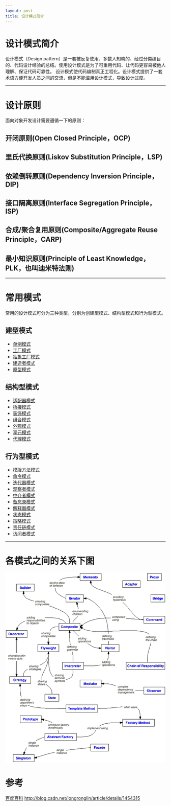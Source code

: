 ```yaml
---
layout: post
title: 设计模式简介
---
```


设计模式简介
=========
   
  设计模式（Design pattern）是一套被反复使用、多数人知晓的、经过分类编目的、代码设计经验的总结。使用设计模式是为了可重用代码、让代码更容易被他人理解、保证代码可靠性。 设计模式使代码编制真正工程化。设计模式提供了一套术语方便开发人员之间的交流，但是不能滥用设计模式，导致设计过度。

----------

# 设计原则
  
  面向对象开发设计需要遵循一下的原则：
  
## 开闭原则(Open Closed Principle，OCP)
  
## 里氏代换原则(Liskov Substitution Principle，LSP)
  
## 依赖倒转原则(Dependency Inversion Principle，DIP)
  
## 接口隔离原则(Interface Segregation Principle，ISP)
  
## 合成/聚合复用原则(Composite/Aggregate Reuse Principle，CARP)
  
## 最小知识原则(Principle of Least Knowledge，PLK，也叫迪米特法则)
   
----------

# 常用模式

  常用的设计模式可分为三种类型，分别为创建型模式、结构型模式和行为型模式。
   
## 建型模式
  
* [单例模式](/2015/06/18/singleton.html)
* [工厂模式](/2015/06/20/factory.html)
* [抽象工厂模式](/2015/06/20/factory.html)
* [建造者模式](/2015/07/29/builder.html)
* [原型模式](/2015/06/21/prototype.html)
   
## 结构型模式
  
* [适配器模式](/2015/06/27/adapter.html)
* [桥接模式](/2015/08/10/bridge.html)
* [装饰模式](/2015/06/24/decorator.html)
* [组合模式](/2015/07/23/composite.html)
* [外观模式](/2015/07/19/facade.html)
* [享元模式](/2015/06/26/flyweight.html)
* [代理模式](/2015/08/11/proxy.html)
  
## 行为型模式
  
* [模版方法模式](/2015/06/22/template.html)
* [命令模式]("")
* [迭代器模式](/2015/08/12/iterator.html)
* [观察者模式 ](/2015/08/04/observer.html)
* [中介者模式](/2015/08/04/mediator.html)
* [备忘录模式]("")
* [解释器模式]("")
* [状态模式](/2015/06/25/state.html)
* [策略模式](/2015/06/23/strategy.html)
* [责任链模式](/2015/08/12/chain_of_responsibility.html)
* [访问者模式](/2015/07/24/visitor.html)
   
----------
  
# 各模式之间的关系下图

![relationship](/images/design-pattern/relationship.png)
   
# 参考
[百度百科](http://baike.baidu.com/link?url=8HuuLmplQp0-iBZRDMyq8C7TCAHDRB0wNGMCVOjTe362nO9qqcKmZnSpm9c5xk5IsugUPBe_Zd-jVcj6ogiUwa)
<http://blog.csdn.net/longronglin/article/details/1454315>